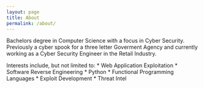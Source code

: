 ```yaml
---
layout: page
title: About
permalink: /about/
---
```


Bachelors degree in Computer Science with a focus in Cyber Security.
Previously a cyber spook for a three letter Goverment Agency and currently working as a Cyber Security Engineer in the Retail Industry.

Interests include, but not limited to:
    * Web Application Exploitation
    * Software Reverse Engineering
    * Python
    * Functional Programming Languages
    * Exploit Development
    * Threat Intel
